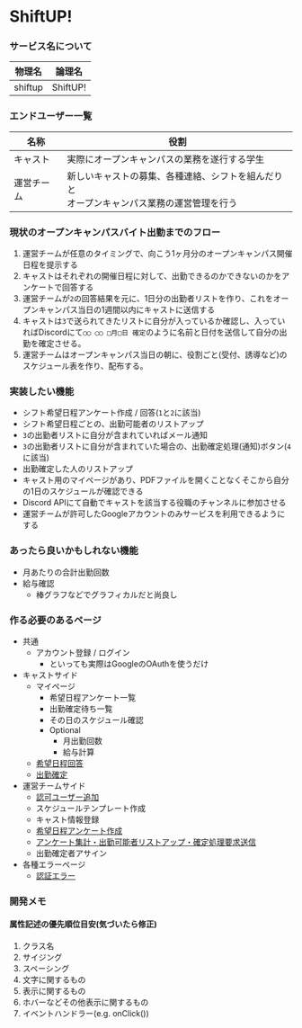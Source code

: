 ﻿# ShiftUP!

### サービス名について
| 物理名 | 論理名 |
| ---- | ---- |
| shiftup | ShiftUP!|

### エンドユーザー一覧
| 名称 | 役割 |
| ---- | ----| 
| キャスト | 実際にオープンキャンパスの業務を遂行する学生 |
| 運営チーム | 新しいキャストの募集、各種連絡、シフトを組んだりと<br>オープンキャンパス業務の運営管理を行う |

### 現状のオープンキャンパスバイト出勤までのフロー
1. 運営チームが任意のタイミングで、向こう1ヶ月分のオープンキャンパス開催日程を提示する
2. キャストはそれぞれの開催日程に対して、出勤できるのかできないのかをアンケートで回答する
3. 運営チームが`2`の回答結果を元に、1日分の出勤者リストを作り、これをオープンキャンパス当日の1週間以内にキャストに送信する
4. キャストは`3`で送られてきたリストに自分が入っているか確認し、入っていればDiscordにて`◯◯ ◯◯ □月□日 確定`のように名前と日付を送信して自分の出勤を確定させる。
5. 運営チームはオープンキャンパス当日の朝に、役割ごと(受付、誘導など)のスケジュール表を作り、配布する。

### 実装したい機能
- シフト希望日程アンケート作成 / 回答(`1`と`2`に該当)
- シフト希望日程ごとの、出勤可能者のリストアップ
- `3`の出勤者リストに自分が含まれていればメール通知
- `3`の出勤者リストに自分が含まれていた場合の、出勤確定処理(通知)ボタン(`4`に該当)
- 出勤確定した人のリストアップ
- キャスト用のマイページがあり、PDFファイルを開くことなくそこから自分の1日のスケジュールが確認できる
- Discord APIにて自動でキャストを該当する役職のチャンネルに参加させる
- 運営チームが許可したGoogleアカウントのみサービスを利用できるようにする

### あったら良いかもしれない機能
- 月あたりの合計出勤回数
- 給与確認
  - 棒グラフなどでグラフィカルだと尚良し 

### 作る必要のあるページ
- 共通
  - アカウント登録 / ログイン
    - といっても実際はGoogleのOAuthを使うだけ
- キャストサイド
  - マイページ
    - 希望日程アンケート一覧
    - 出勤確定待ち一覧
    - その日のスケジュール確認
    - Optional
      - 月出勤回数
      - 給与計算
  - [希望日程回答](https://shiftup.vercel.app/answer-survey)
  -  [出勤確定](https://shiftup.vercel.app/confirm-attendance)
- 運営チームサイド
  - [認可ユーザー追加](https://shiftup.vercel.app/management/add-approved-user)
  - スケジュールテンプレート作成
  - キャスト情報登録 
  - [希望日程アンケート作成](https://shiftup.vercel.app/management/create-survey)
  - [アンケート集計・出勤可能者リストアップ・確定処理要求送信](https://shiftup.vercel.app/management/tally-survey)
  - 出勤確定者アサイン
- 各種エラーページ
  - [認証エラー](https://shiftup.vercel.app/error/authentication-error)

### 開発メモ

#### 属性記述の優先順位目安(気づいたら修正)

1. クラス名
1. サイジング
1. スペーシング
1. 文字に関するもの
1. 表示に関するもの
1. ホバーなどその他表示に関するもの
1. イベントハンドラー(e.g. onClick())